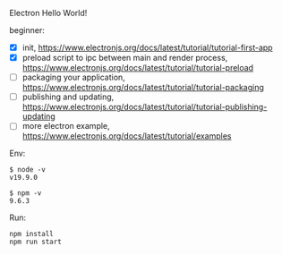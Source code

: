 Electron Hello World!

beginner: 

- [x] init, https://www.electronjs.org/docs/latest/tutorial/tutorial-first-app
- [x] preload script to ipc between main and render process, https://www.electronjs.org/docs/latest/tutorial/tutorial-preload
- [ ] packaging your application, https://www.electronjs.org/docs/latest/tutorial/tutorial-packaging
- [ ] publishing and updating, https://www.electronjs.org/docs/latest/tutorial/tutorial-publishing-updating
- [ ] more electron example, https://www.electronjs.org/docs/latest/tutorial/examples

Env:

```shell
$ node -v
v19.9.0

$ npm -v
9.6.3
```

Run:

```shell
npm install 
npm run start
```